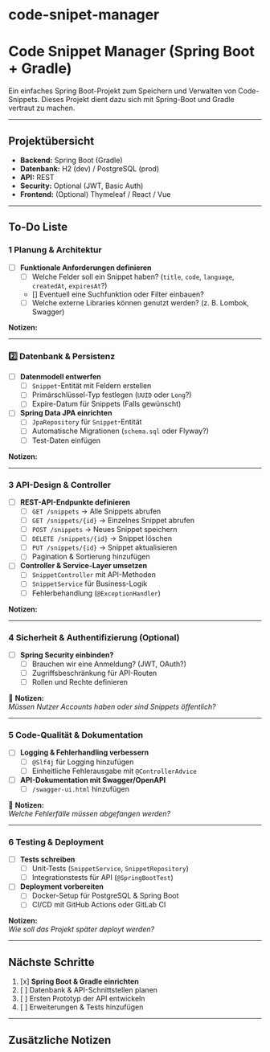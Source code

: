 # code-snipet-manager

# Code Snippet Manager (Spring Boot + Gradle)

Ein einfaches Spring Boot-Projekt zum Speichern und Verwalten von Code-Snippets. Dieses Projekt dient dazu sich mit Spring-Boot und Gradle vertraut zu machen.

---

##  Projektübersicht
- **Backend:** Spring Boot (Gradle)
- **Datenbank:** H2 (dev) / PostgreSQL (prod)
- **API:** REST
- **Security:** Optional (JWT, Basic Auth)
- **Frontend:** (Optional) Thymeleaf / React / Vue

---

## **To-Do Liste**

### **1 Planung & Architektur**
- [ ] **Funktionale Anforderungen definieren**
    - [ ] Welche Felder soll ein Snippet haben? (`title`, `code`, `language`, `createdAt`, `expiresAt`?)
    - [] Eventuell eine Suchfunktion oder Filter einbauen?
    - [ ] Welche externe Libraries können genutzt werden? (z. B. Lombok, Swagger)

 **Notizen:**



---

### **2️⃣ Datenbank & Persistenz**
- [ ] **Datenmodell entwerfen**
    - [ ] `Snippet`-Entität mit Feldern erstellen
    - [ ] Primärschlüssel-Typ festlegen (`UUID` oder `Long`?)
    - [ ] Expire-Datum für Snippets (Falls gewünscht)

- [ ] **Spring Data JPA einrichten**
    - [ ] `JpaRepository` für `Snippet`-Entität
    - [ ] Automatische Migrationen (`schema.sql` oder Flyway?)
    - [ ] Test-Daten einfügen

 **Notizen:**  


---

### **3 API-Design & Controller**
- [ ] **REST-API-Endpunkte definieren**
    - [ ] `GET /snippets` → Alle Snippets abrufen
    - [ ] `GET /snippets/{id}` → Einzelnes Snippet abrufen
    - [ ] `POST /snippets` → Neues Snippet speichern
    - [ ] `DELETE /snippets/{id}` → Snippet löschen
    - [ ] `PUT /snippets/{id}` → Snippet aktualisieren
    - [ ] Pagination & Sortierung hinzufügen

- [ ] **Controller & Service-Layer umsetzen**
    - [ ] `SnippetController` mit API-Methoden
    - [ ] `SnippetService` für Business-Logik
    - [ ] Fehlerbehandlung (`@ExceptionHandler`)

 **Notizen:**

---

### **4 Sicherheit & Authentifizierung (Optional)**
- [ ] **Spring Security einbinden?**
    - [ ] Brauchen wir eine Anmeldung? (JWT, OAuth?)
    - [ ] Zugriffsbeschränkung für API-Routen
    - [ ] Rollen und Rechte definieren

📝 **Notizen:**  
*Müssen Nutzer Accounts haben oder sind Snippets öffentlich?*

---

### **5 Code-Qualität & Dokumentation**
- [ ] **Logging & Fehlerhandling verbessern**
    - [ ] `@Slf4j` für Logging hinzufügen
    - [ ] Einheitliche Fehlerausgabe mit `@ControllerAdvice`

- [ ] **API-Dokumentation mit Swagger/OpenAPI**
    - [ ] `/swagger-ui.html` hinzufügen

📝 **Notizen:**  
*Welche Fehlerfälle müssen abgefangen werden?*

---

### **6 Testing & Deployment**
- [ ] **Tests schreiben**
    - [ ] Unit-Tests (`SnippetService`, `SnippetRepository`)
    - [ ] Integrationstests für API (`@SpringBootTest`)

- [ ] **Deployment vorbereiten**
    - [ ] Docker-Setup für PostgreSQL & Spring Boot
    - [ ] CI/CD mit GitHub Actions oder GitLab CI

 **Notizen:**  
*Wie soll das Projekt später deployt werden?*

---

##  **Nächste Schritte**
1. [x] **Spring Boot & Gradle einrichten**
2. [ ] Datenbank & API-Schnittstellen planen
3. [ ] Ersten Prototyp der API entwickeln
4. [ ] Erweiterungen & Tests hinzufügen

---

## **Zusätzliche Notizen**
